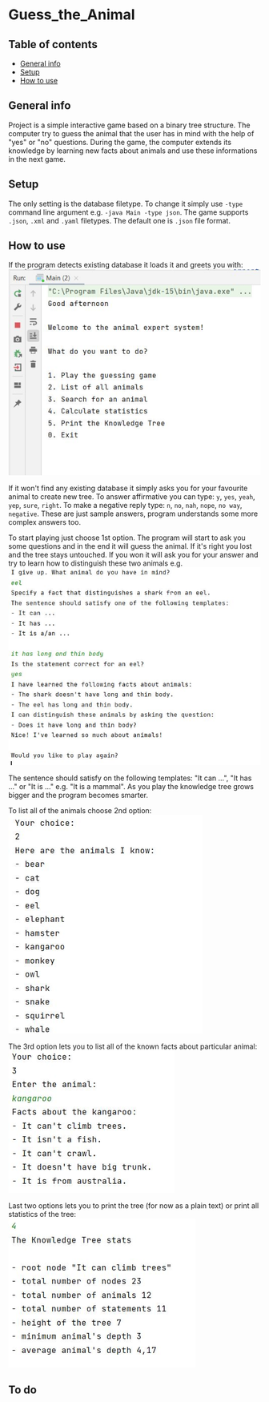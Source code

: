 # Guess_the_Animal
## Table of contents
* [General info](#general-info)
* [Setup](#setup)
* [How to use](#how-to-use)
## General info
Project is a simple interactive game based on a binary tree structure. The computer try to guess the animal that the user has in mind with the help of "yes" or "no" questions. During the game, the computer extends its knowledge by learning new facts about animals and use these informations in the next game.
## Setup
The only setting is the database filetype. To change it simply use `-type` command line argument e.g. `-java Main -type json`. The game supports `.json`, `.xml` and `.yaml` filetypes. The default one is `.json` file format.
## How to use
If the program detects existing database it loads it and greets you with:
![Greetings](/images/greeting.JPG)

If it won't find any existing database it simply asks you for your favourite animal to create new tree.
To answer affirmative you can type: `y`, `yes`, `yeah`, `yep`, `sure`, `right`.
To make a negative reply type: `n`, `no`, `nah`, `nope`, `no way`, `negative`. 
These are just sample answers, program understands some more complex answers too.

To start playing just choose 1st option. The program will start to ask you some questions and in the end it will guess the animal. If it's right you lost and the tree stays untouched. If you won it will ask you for your answer and try to learn how to distinguish these two animals e.g.
![Distinguish question](/images/distinguish.JPG)

The sentence should satisfy on the following templates: "It can ...", "It has ..." or "It is ..." e.g. "It is a mammal". As you play the knowledge tree grows bigger and the program becomes smarter.

To list all of the animals choose 2nd option:
![List animals](/images/list.JPG)

The 3rd option lets you to list all of the known facts about particular animal:
![Facts about particular animal](/images/facts.JPG)

Last two options lets you to print the tree (for now as a plain text) or print all statistics of the tree:
![Statistics](/images/statistics.JPG)


## To do
